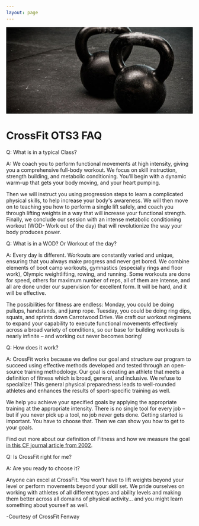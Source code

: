 ```yaml
---
layout: page
---
```

![Kettlebells](/images/kettlebells.jpg)

# CrossFit OTS3 FAQ

Q: What is in a typical Class?

A: We coach you to perform functional movements at high intensity, giving you a comprehensive full-body workout.  We focus on skill instruction, strength building, and metabolic conditioning.  You’ll begin with a dynamic warm-up that gets your body moving, and your heart pumping. 

Then we will instruct you using progression steps to learn a complicated physical skills, to help increase your body's awareness. We will then move on to teaching you how to perform a single lift safely, and coach you through lifting weights in a way that will increase your functional strength.  Finally, we conclude our session with an intense metabolic conditioning workout (WOD- Work out of the day) that will revolutionize the way your body produces power.

Q: What is in a WOD? Or Workout of the day?

A: Every day is different. Workouts are constantly varied and unique, ensuring that you always make progress and never get bored. We combine elements of boot camp workouts, gymnastics (especially rings and floor work), Olympic weightlifting, rowing, and running. Some workouts are done for speed, others for maximum number of reps, all of them are intense, and all are done under our supervision for excellent form. It will be hard, and it will be effective.

The possibilities for fitness are endless: Monday, you could be doing pullups, handstands, and jump rope. Tuesday, you could be doing ring dips, squats, and sprints down Carrotwood Drive. We craft our workout regimens to expand your capability to execute functional movements effectively across a broad variety of conditions, so our base for building workouts is nearly infinite – and working out never becomes boring!

Q: How does it work?

A: CrossFit works because we define our goal and structure our program to succeed using effective methods developed and tested through an open-source training methodology. Our goal is creating an athlete that meets a definition of fitness which is broad, general, and inclusive. We refuse to specialize! This general physical preparedness leads to well-rounded athletes and enhances the results of sport-specific training as well.

We help you achieve your specified goals by applying the appropriate training at the appropriate intensity. There is no single tool for every job – but if you never pick up a tool, no job never gets done. Getting started is important. You have to choose that. Then we can show you how to get to your goals.

Find out more about our definition of Fitness and how we measure the goal [in this CF journal article from 2002](http://journal.crossfit.com/2002/10/what-is-fitness-by-greg-glassm.tpl).

Q: Is CrossFit right for me?

A: Are you ready to choose it?

Anyone can excel at CrossFit. You won’t have to lift weights beyond your level or perform movements beyond your skill set. We pride ourselves on working with athletes of all different types and ability levels and making them better across all domains of physical activity… and you might learn something about yourself as well.

-Courtesy of CrossFit Fenway